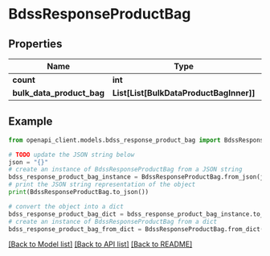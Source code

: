 # BdssResponseProductBag


## Properties

Name | Type | Description | Notes
------------ | ------------- | ------------- | -------------
**count** | **int** |  | [optional] 
**bulk_data_product_bag** | **List[List[BulkDataProductBagInner]]** |  | [optional] 

## Example

```python
from openapi_client.models.bdss_response_product_bag import BdssResponseProductBag

# TODO update the JSON string below
json = "{}"
# create an instance of BdssResponseProductBag from a JSON string
bdss_response_product_bag_instance = BdssResponseProductBag.from_json(json)
# print the JSON string representation of the object
print(BdssResponseProductBag.to_json())

# convert the object into a dict
bdss_response_product_bag_dict = bdss_response_product_bag_instance.to_dict()
# create an instance of BdssResponseProductBag from a dict
bdss_response_product_bag_from_dict = BdssResponseProductBag.from_dict(bdss_response_product_bag_dict)
```
[[Back to Model list]](../README.md#documentation-for-models) [[Back to API list]](../README.md#documentation-for-api-endpoints) [[Back to README]](../README.md)


